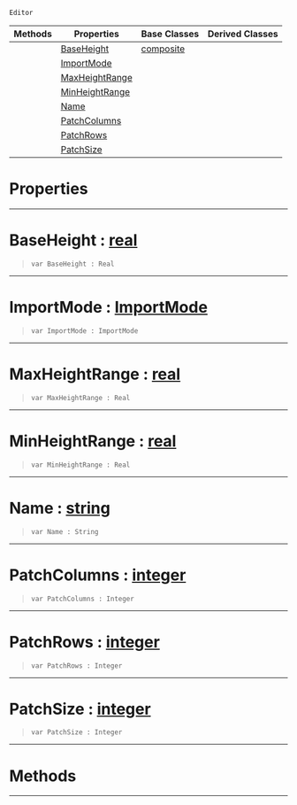  `Editor`

|Methods|Properties|Base Classes|Derived Classes|
|---|---|---|---|
| |[ BaseHeight](heightmapimporter.md#baseheight-zilch-engine-d)|[composite](composite.md)| |
| |[ ImportMode](heightmapimporter.md#importmode-zilch-engine-d)| | |
| |[ MaxHeightRange](heightmapimporter.md#maxheightrange-zilch-engi)| | |
| |[ MinHeightRange](heightmapimporter.md#minheightrange-zilch-engi)| | |
| |[ Name](heightmapimporter.md#name-zilch-engine-documen)| | |
| |[ PatchColumns](heightmapimporter.md#patchcolumns-zilch-engine)| | |
| |[ PatchRows](heightmapimporter.md#patchrows-zilch-engine-do)| | |
| |[ PatchSize](heightmapimporter.md#patchsize-zilch-engine-do)| | |


 #  Properties


---  
 #  BaseHeight : [real](../nada_base_types/real.md)

> 
> ```TS:Nada
> var BaseHeight : Real


---  
 #  ImportMode : [ImportMode](../enum_reference.md#importmode)

> 
> ```TS:Nada
> var ImportMode : ImportMode


---  
 #  MaxHeightRange : [real](../nada_base_types/real.md)

> 
> ```TS:Nada
> var MaxHeightRange : Real


---  
 #  MinHeightRange : [real](../nada_base_types/real.md)

> 
> ```TS:Nada
> var MinHeightRange : Real


---  
 #  Name : [string](../nada_base_types/string.md)

> 
> ```TS:Nada
> var Name : String


---  
 #  PatchColumns : [integer](../nada_base_types/integer.md)

> 
> ```TS:Nada
> var PatchColumns : Integer


---  
 #  PatchRows : [integer](../nada_base_types/integer.md)

> 
> ```TS:Nada
> var PatchRows : Integer


---  
 #  PatchSize : [integer](../nada_base_types/integer.md)

> 
> ```TS:Nada
> var PatchSize : Integer


---  
 #  Methods


---  
 

 